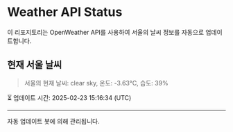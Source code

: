 
# Weather API Status

이 리포지토리는 OpenWeather API를 사용하여 서울의 날씨 정보를 자동으로 업데이트합니다.

## 현재 서울 날씨
> 서울의 현재 날씨: clear sky, 온도: -3.63°C, 습도: 39%

⏳ 업데이트 시간: 2025-02-23 15:16:34 (UTC)

---
자동 업데이트 봇에 의해 관리됩니다.
